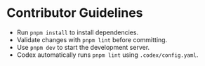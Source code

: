 # Contributor Guidelines

- Run `pnpm install` to install dependencies.
- Validate changes with `pnpm lint` before committing.
- Use `pnpm dev` to start the development server.
- Codex automatically runs `pnpm lint` using `.codex/config.yaml`.
